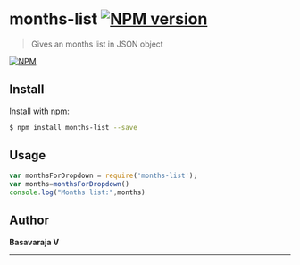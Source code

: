 # months-list [![NPM version](https://img.shields.io/npm/v/months-list.svg?style=flat)](https://www.npmjs.com/package/months-list)

>  Gives an months list in JSON object

[![NPM](https://nodei.co/npm/months-list.svg?downloads=true&stars=true)](https://www.npmjs.com/package/months-list/)

## Install

Install with [npm](https://www.npmjs.com/):

```sh
$ npm install months-list --save
```

## Usage



```js
var monthsForDropdown = require('months-list');
var months=monthsForDropdown()
console.log("Months list:",months)

```

## Author

**Basavaraja V**
***
